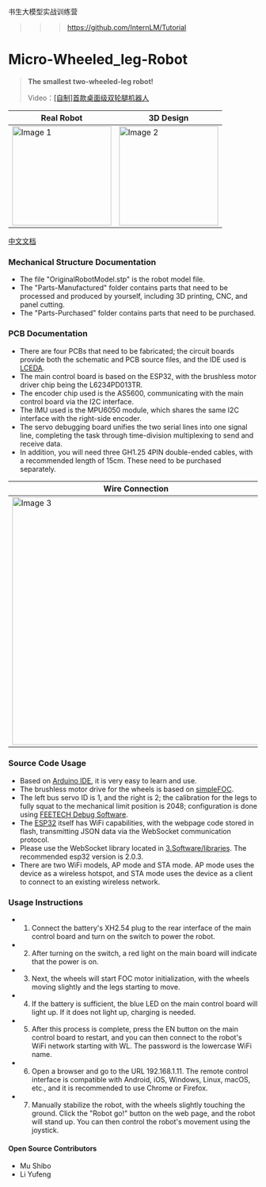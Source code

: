 书生大模型实战训练营
>>> https://github.com/InternLM/Tutorial

# Micro-Wheeled_leg-Robot
> **The smallest two-wheeled-leg robot!**
>
> Video：[[自制]首款桌面级双轮腿机器人](https://www.bilibili.com/video/BV1io4y1q73L/?spm_id_from=333.999.0.0)
>

| Real Robot        | 3D Design        |
| ------------ | ------------ |
| <img src="4.Docs/Image/RobotReal.jpg" alt="Image 1" height="200"/> | <img src="4.Docs/Image/RobotRender.png" alt="Image 2" height="200"/> |

[中文文档](README_CN.md)

### Mechanical Structure Documentation

* The file "OriginalRobotModel.stp" is the robot model file.
* The "Parts-Manufactured" folder contains parts that need to be processed and produced by yourself, including 3D printing, CNC, and panel cutting.
* The "Parts-Purchased" folder contains parts that need to be purchased.

### PCB Documentation

* There are four PCBs that need to be fabricated; the circuit boards provide both the schematic and PCB source files, and the IDE used is [LCEDA](https://lceda.cn/).
* The main control board is based on the ESP32, with the brushless motor driver chip being the L6234PD013TR. 
* The encoder chip used is the AS5600, communicating with the main control board via the I2C interface.
* The IMU used is the MPU6050 module, which shares the same I2C interface with the right-side encoder.
* The servo debugging board unifies the two serial lines into one signal line, completing the task through time-division multiplexing to send and receive data.
* In addition, you will need three GH1.25 4PIN double-ended cables, with a recommended length of 15cm. These need to be purchased separately.

| Wire Connection | 
| ------------ |
| <img src="4.Docs/Image/Connection.png" alt="Image 3" height="500"/> |

### Source Code Usage

* Based on [Arduino IDE](https://www.arduino.cc/), it is very easy to learn and use.
* The brushless motor drive for the wheels is based on [simpleFOC](https://www.simplefoc.com/#simplefoc_library).
* The left bus servo ID is 1, and the right is 2; the calibration for the legs to fully squat to the mechanical limit position is 2048; configuration is done using [FEETECH Debug Software](https://gitee.com/ftservo/fddebug).
* The [ESP32](https://www.espressif.com/sites/default/files/documentation/esp32_datasheet_en.pdf) itself has WiFi capabilities, with the webpage code stored in flash, transmitting JSON data via the WebSocket communication protocol.
* Please use the WebSocket library located in [3.Software/libraries](3.Software/libraries). The recommended esp32 version is 2.0.3.
* There are two WiFi models, AP mode and STA mode. AP mode uses the device as a wireless hotspot, and STA mode uses the device as a client to connect to an existing wireless network.

### Usage Instructions

* 1. Connect the battery's XH2.54 plug to the rear interface of the main control board and turn on the switch to power the robot.
* 2. After turning on the switch, a red light on the main board will indicate that the power is on.
* 3. Next, the wheels will start FOC motor initialization, with the wheels moving slightly and the legs starting to move.
* 4. If the battery is sufficient, the blue LED on the main control board will light up. If it does not light up, charging is needed.
* 5. After this process is complete, press the EN button on the main control board to restart, and you can then connect to the robot's WiFi network starting with WL. The password is the lowercase WiFi name.
* 6. Open a browser and go to the URL 192.168.1.11. The remote control interface is compatible with Android, iOS, Windows, Linux, macOS, etc., and it is recommended to use Chrome or Firefox.
* 7. Manually stabilize the robot, with the wheels slightly touching the ground. Click the "Robot go!" button on the web page, and the robot will stand up. You can then control the robot's movement using the joystick.

#### Open Source Contributors

* Mu Shibo
* Li Yufeng
